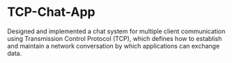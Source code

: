 # TCP-Chat-App
Designed and implemented a chat system for multiple client communication using Transmission Control Protocol (TCP), which defines how to establish and maintain a network conversation by which applications can exchange data.
